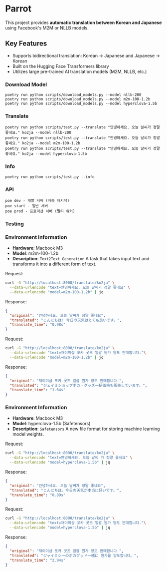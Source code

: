 # Parrot

This project provides **automatic translation between Korean and Japanese** using Facebook's M2M or NLLB models.

## Key Features

- Supports bidirectional translation: Korean → Japanese and Japanese → Korean
- Built on the Hugging Face Transformers library
- Utilizes large pre-trained AI translation models (M2M, NLLB, etc.)

### Download Model

```
poetry run python scripts/download_models.py --model nllb-200
poetry run python scripts/download_models.py --model m2m-100-1.2b
poetry run python scripts/download_models.py --model hyperclova-1.5b
```

### Translate

```
poetry run python scripts/test.py --translate "안녕하세요. 오늘 날씨가 정말 좋네요." ko2ja --model nllb-200
poetry run python scripts/test.py --translate "안녕하세요. 오늘 날씨가 정말 좋네요." ko2ja --model m2m-100-1.2b
poetry run python scripts/test.py --translate "안녕하세요. 오늘 날씨가 정말 좋네요." ko2ja --model hyperclova-1.5b
```

### Info

```
poetry run python scripts/test.py --info
```

### API

```
poe dev - 개발 서버 (자동 재시작)
poe start - 일반 서버
poe prod - 프로덕션 서버 (멀티 워커)
```

### Testing

### Environment Information
- **Hardware**: Macbook M3
- **Model**: m2m-100-1.2b
- **Description**: `Text2Text Generation` A task that takes input text and transforms it into a different form of text.

Request:
```bash
curl -G "http://localhost:8000/translate/ko2ja" \
  --data-urlencode "text=안녕하세요. 오늘 날씨가 정말 좋네요" \
  --data-urlencode "model=m2m-100-1.2b" | jq
```

Response:
```json
{
  "original": "안녕하세요. 오늘 날씨가 정말 좋네요",
  "translated": "こんにちは! 今日の天気はとても良いです。",
  "translate_time": "0.98s"
}
```

Request:
```bash
curl -G "http://localhost:8000/translate/ko2ja" \
  --data-urlencode "text=재이미샵 포카 굿즈 일괄 원가 양도 판매합니다."\
  --data-urlencode "model=m2m-100-1.2b" | jq
```

Response:
```json
{
  "original": "재이미샵 포카 굿즈 일괄 원가 양도 판매합니다.",
  "translated": "ジェイミショップポカ・グッズ一括価格も販売しています。",
  "translate_time": "1.64s"
}
```

### Environment Information
- **Hardware**: Macbook M3
- **Model**: hyperclova-1.5b (Safetensors)
- **Description**: `Safetensors` A new file format for storing machine learning model weights.

Request:
```bash
curl -G "http://localhost:8000/translate/ko2ja" \
  --data-urlencode "text=안녕하세요. 오늘 날씨 가 정말 좋네요" \
  --data-urlencode "model=hyperclova-1.5b" | jq
```

Response:
```json
{
  "original": "안녕하세요. 오늘 날씨가 정말 좋네요",
  "translated": "こんにちは。今日の天気が本当に好いです。",
  "translate_time": "0.89s"
}
```

Request:
```bash
curl -G "http://localhost:8000/translate/ko2ja" \
  --data-urlencode "text=재이미샵 포카 굿즈 일괄 원가 양도 판매합니다."\
  --data-urlencode "model=hyperclova-1.5b" | jq
```

Response:
```json
{
  "original": "재이미샵 포카 굿즈 일괄 원가 양도 판매합니다.",
  "translated": "ジャイミシーのポカグッド一緒に 원가를 양도합니다。",
  "translate_time": "2.94s"
}
```
